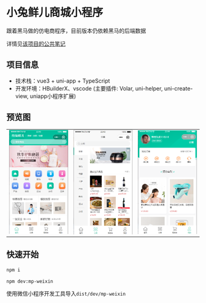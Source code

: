 # 小兔鲜儿商城小程序

跟着黑马做的仿电商程序，目前版本仍依赖黑马的后端数据

详情见[该项目的公共笔记](https://megasu.gitee.io/uni-app-shop-note/rabbit-shop/home.html)

## 项目信息

- 技术栈：vue3 + uni-app + TypeScript
- 开发环境：HBuilderX、vscode (主要插件: Volar, uni-helper, uni-create-view, uniapp小程序扩展)

## 预览图

<table border="0">
 <tr>
 <td>
        <img src="./image/Snipaste_2023-08-22_22-44-37.png"></img>
 </td>
 <td>
  <img src="./image/Snipaste_2023-08-22_22-44-56.png"></img>
  </td>
 <td>
  <img src="./image/Snipaste_2023-08-22_22-45-14.png"></img>
 </td>
 </tr>
</table>

## 快速开始

```
npm i
```
```
npm dev:mp-weixin
```
使用微信小程序开发工具导入`dist/dev/mp-weixin`
